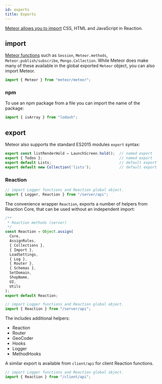```yaml
---
id: exports
title: Exports
---
```

    
[Meteor allows you to import](https://guide.meteor.com/structure.html#intro-to-import-export) CSS, HTML and JavaScript in Reaction. 

## import

[Meteor functions](http://docs.meteor.com/api/core.html) such  as `Session`, `Meteor.methods`, `Meteor.publish/subscribe`, `Mongo.Collection`.  While Meteor does make many of these available in the global exported `Meteor` object, you can also import Meteor.

```js
import { Meteor } from "meteor/meteor";
```

### npm

To use an npm package from a file you can import the name of the package:

```js
import { isArray } from "lodash";
```

## export

Meteor also supports the standard ES2015 modules `export` syntax:

```js
export const listRenderHold = LaunchScreen.hold();  // named export
export { Todos };                                   // named export
export default Lists;                               // default export
export default new Collection('lists');             // default export
```

### Reaction

```js
// import Logger functions and Reaction global object.
import { Logger, Reaction } from "/server/api";
```

The convenience wrapper `Reaction`, exports a number of helpers from Reaction Core, that can be used without an independent import:

```js
/**
 * Reaction methods (server)
 */
const Reaction = Object.assign(
  Core,
  AssignRoles,
  { Collections },
  { Import },
  LoadSettings,
  { Log },
  { Router },
  { Schemas },
  SetDomain,
  ShopName,
  UI,
  Utils
);
export default Reaction;
```

```js
// import Logger functions and Reaction global object.
import { Reaction } from "/server/api";
```

The includes additional helpers:

- Reaction
- Router
- GeoCoder
- Hooks
- Logger
- MethodHooks

A similar export is available from `client/api` for client Reaction functions.

```js
// import Logger functions and Reaction global object.
import { Reaction } from "/client/api";
```
